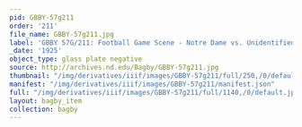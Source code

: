 ```yaml
---
pid: GBBY-57g211
order: '211'
file_name: GBBY-57g211.jpg
label: 'GBBY 57G/211: Football Game Scene - Notre Dame vs. Unidentified Team - 1925'
_date: '1925'
object_type: glass plate negative
source: http://archives.nd.edu/Bagby/GBBY-57g211.jpg
thumbnail: "/img/derivatives/iiif/images/GBBY-57g211/full/250,/0/default.jpg"
manifest: "/img/derivatives/iiif/images/GBBY-57g211/manifest.json"
full: "/img/derivatives/iiif/images/GBBY-57g211/full/1140,/0/default.jpg"
layout: bagby_item
collection: bagby
---
```

